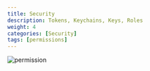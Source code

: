 ```yaml
---
title: Security
description: Tokens, Keychains, Keys, Roles
weight: 4
categories: [Security]
tags: [permissions]
---
```



![permission](/cloud/security/images/permissions.svg "image-center-shadow")